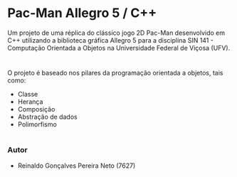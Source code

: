# Pac-Man Allegro 5 / C++

Um projeto de uma réplica do clássico jogo 2D Pac-Man desenvolvido em C++ utilizando a biblioteca gráfica Allegro 5 para a disciplina SIN 141 - Computação Orientada a Objetos na Universidade Federal de Viçosa (UFV).

#
O projeto é baseado nos pilares da programação orientada a objetos, tais como:

- Classe
- Herança
- Composição
- Abstração de dados
- Polimorfismo

#
### Autor

* Reinaldo Gonçalves Pereira Neto (7627)
